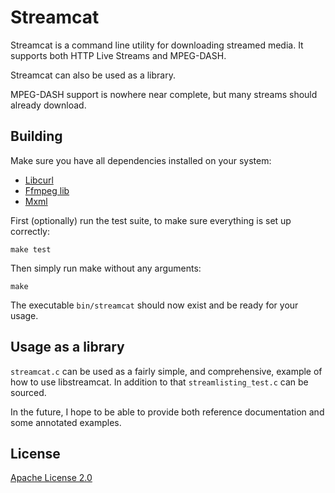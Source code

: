 # Streamcat
Streamcat is a command line utility for downloading streamed media. It supports
both HTTP Live Streams and MPEG-DASH.

Streamcat can also be used as a library.

MPEG-DASH support is nowhere near complete, but many streams should already
download.

## Building
Make sure you have all dependencies installed on your system:
* [Libcurl][1]
* [Ffmpeg lib][2]
* [Mxml][3]

First (optionally) run the test suite, to make sure everything is set up
correctly:

    make test

Then simply run make without any arguments:

    make

The executable `bin/streamcat` should now exist and be ready for your usage.

## Usage as a library
`streamcat.c` can be used as a fairly simple, and comprehensive, example of how
to use libstreamcat. In addition to that `streamlisting_test.c` can be sourced.

In the future, I hope to be able to provide both reference documentation and
some annotated examples.

## License

[Apache License 2.0](LICENSE)

[1]: https://curl.haxx.se/libcurl/
[2]: https://www.ffmpeg.org/
[3]: https://www.msweet.org/mxml/
